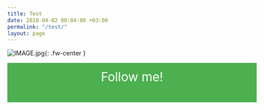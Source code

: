 ```yaml
---
title: Test
date: 2018-04-02 00:04:00 +03:00
permalink: "/test/"
layout: page
---
```


![IMAGE.jpg](/uploads/IMAGE.jpg){: .fw-center }		

<style>		
 .fw-center{		
     margin: 0 auto;		
     display: block;		
     width: 100%;		
 }		
 .button {		
     background-color: #4CAF50; /* Green */		
     border: none;		
     color: white;		
     padding: 15px 32px;		
     text-align: center;		
     text-decoration: none;		
     display: inline-block;		
     font-size: 16px;		
 }		
 </style>		
 		
 <a class="button fw-center" href="http://www.smartcom.tech" style="font-size: 2em; height: 60px;"> Follow me!</a>